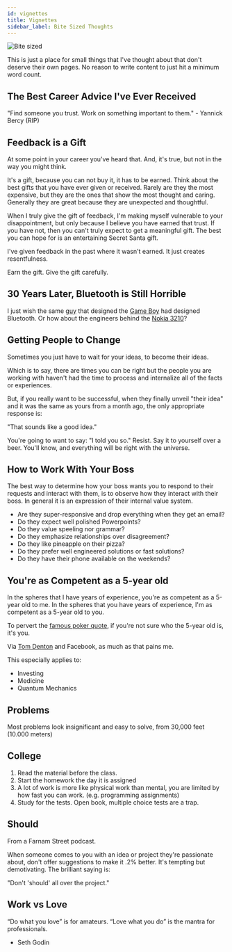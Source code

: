 ```yaml
---
id: vignettes
title: Vignettes 
sidebar_label: Bite Sized Thoughts
---
```

![Bite sized](assets/bite-sized.jpg)

This is just a place for small things that I've thought about that don't deserve their own pages.  No reason to write content to just hit a minimum word count.

## The Best Career Advice I've Ever Received

"Find someone you trust.  Work on something important to them."  - Yannick Bercy (RIP)

## Feedback is a Gift

At some point in your career you've heard that.  And, it's true, but not in the way you might think.

It's a gift, because you can not buy it, it has to be earned.  Think about the best gifts that you have ever given or received.  Rarely are they the most expensive, but they are the ones that show the most thought and caring.  Generally they are great because they are unexpected and thoughtful.

When I truly give the gift of feedback, I'm making myself vulnerable to your disappointment, but only because I believe you have earned that trust.  If you have not, then you can't truly expect to get a meaningful gift.  The best you can hope for is an entertaining Secret Santa gift.

I've given feedback in the past where it wasn't earned.  It just creates resentfulness.

Earn the gift.  Give the gift carefully.

## 30 Years Later, Bluetooth is Still Horrible

I just wish the same [guy](https://en.wikipedia.org/wiki/Gunpei_Yokoi) that designed the [Game Boy](https://en.wikipedia.org/wiki/Game_Boy) had designed Bluetooth.  Or how about the engineers behind the [Nokia 3210](https://en.wikipedia.org/wiki/Nokia_3210)?

## Getting People to Change

Sometimes you just have to wait for your ideas, to become their ideas.

Which is to say, there are times you can be right but the people you are working with haven't had the time to process and internalize all of the facts or experiences.

But, if you really want to be successful, when they finally unveil "their idea" and it was the same as yours from a month ago, the only appropriate response is:

"That sounds like a good idea."

You're going to want to say:  "I told you so." Resist.  Say it to yourself over a beer.  You'll know, and everything will be right with the universe.

## How to Work With Your Boss

The best way to determine how your boss wants you to respond to their requests and interact with them, is to observe how they interact with their boss. In general it is an expression of their internal value system.

* Are they super-responsive and drop everything when they get an email?
* Do they expect well polished Powerpoints?
* Do they value speeling nor grammar?
* Do they emphasize relationships over disagreement?
* Do they like pineapple on their pizza?
* Do they prefer well engineered solutions or fast solutions?
* Do they have their phone available on the weekends?

## You're as Competent as a 5-year old

In the spheres that I have years of experience, you're as competent as a 5-year old to me.
In the spheres that you have years of experience, I'm as competent as a 5-year old to you.

To pervert the [famous poker quote](https://quoteinvestigator.com/2011/07/09/poker-patsy/), if you're not sure who the 5-year old is, it's you.

Via [Tom Denton](https://www.facebook.com/ThomasTangoDeltaDenton/posts/10156818803901307) and Facebook, as much as that pains me.

This especially applies to:
* Investing
* Medicine
* Quantum Mechanics

## Problems

Most problems look insignificant and easy to solve, from 30,000 feet (10.000 meters)

## College

1. Read the material before the class.
2. Start the homework the day it is assigned
3. A lot of work is more like physical work than mental, you are limited by how fast you can work.  (e.g. programming assignments)
4. Study for the tests.  Open book, multiple choice tests are a trap.

## Should

From a Farnam Street podcast.

When someone comes to you with an idea or project they're passionate about, don't offer suggestions to make it .2% better.  It's tempting but demotivating.  The brilliant saying is:

"Don't 'should' all over the project."

## Work vs Love

“Do what you love” is for amateurs. “Love what you do” is the mantra for professionals.
  - Seth Godin
